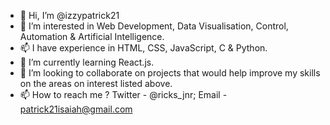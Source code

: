 - 👋 Hi, I’m @izzypatrick21
- 👀 I’m interested in Web Development, Data Visualisation, Control, Automation & Artificial Intelligence.
- 📫 I have experience in HTML, CSS, JavaScript, C & Python. 
- 🌱 I’m currently learning React.js.
- 💞️ I’m looking to collaborate on projects that would help improve my skills on the areas on interest listed above.
- 📫 How to reach me ? Twitter - @ricks_jnr; Email - patrick21isaiah@gmail.com

<!---
izzypatrick21/izzypatrick21 is a ✨ special ✨ repository because its `README.md` (this file) appears on your GitHub profile.
You can click the Preview link to take a look at your changes.
--->
